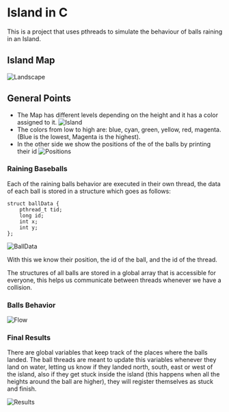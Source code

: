 # Island in C


This is a project that uses pthreads to simulate the behaviour of balls raining in an Island.

## Island Map

![Landscape](island.png)

## General Points
- The Map has different levels depending on the height and it has a color assigned to it.
![Island](matrixisland.jpg)
- The colors from low to high are: blue, cyan, green, yellow, red, magenta. (Blue is the lowest, Magenta is the highest).
- In the other side we show the positions of the of the balls by printing their id
![Positions](matrixpositions.jpg)


### Raining Baseballs
Each of the raining balls behavior are executed in their own thread, the data of each ball is stored in a structure which goes as follows:
```
struct ballData {
    pthread_t tid;
    long id;
    int x;
    int y;
};
```
![BallData](balldata.jpg)

With this we know their position, the id of the ball, and the id of the thread.

The structures of all balls are stored in a global array that is accessible for everyone, this helps us communicate between threads whenever we have a collision.

### Balls Behavior
![Flow](archdig.jpg)

### Final Results
There are global variables that keep track of the places where the balls landed.
The ball threads are meant to update this variables whenever they land on water, letting us know if they landed north, south, east or west of the island, also if they get stuck inside the island (this happens when all the heights around the ball are higher), they will register themselves as stuck and finish.

![Results](results.jpg)